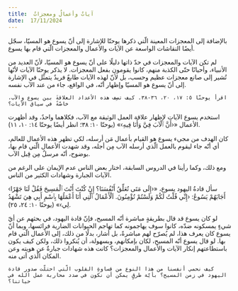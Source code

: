```yaml
---
title:  آياتٌ وأعمالٌ ومعجزاتٌ
date:  17/11/2024
---
```


بالإضافة إلى المعجزات المعينة الّتي ذكرها يوحنّا للإشارة إلى أنّ يسوع هو المسيّا، سجّل أيضًا النقاشات الواسعة عن الآيات والأعمال والمعجزات الّتي قام بها يسوع.

لم تكن الآيات والمعجزات في حدّ ذاتها دليلًا على أنّ يسوع هو المسيّا، لأنّ العديد من الأنبياء، وأحيانًا حتّى الكذبة منهم، كانوا يقومون بفعل المعجزات. لا يذكر يوحنّا الآيات لأنّها تُشير إلى صانع معجزات عظيم وحسب، بل لأنّ لهذه الآيات طابعٌ فريدٌ يتمثّل في الإشارة إلى أنّ يسوع هو المسيّا وإظهار أنّه، في الواقع، جاء من عند الآب نفسه.

`اقرأ يوحنّا ٥: ١٧، ٢٠، ٣٦-٣٨. كيف تصِف هذه الأعداد العلاقةَ بين يسوع والآب، خاصّةً في سياق الآيات؟`

استخدم يسوع الآيات لإظهار علاقة العمل الوثيقة مع الآب، فكلاهما واحدٌ، وقد أظهرت الأعمال «‹أَنَّ ٱلْآبَ فِيَّ وَأَنَا فِيهِ›» (يوحنّا ١٠: ٣٨؛ انظر أيضًا يوحنّا ١٤: ١٠، ١١).

كان الهدف من مجيء يسوع هو القيام بأعمال مَن أرسله، لكي تظهر هذه الأعمال للعالم، أي أنّه جاء ليقوم بالعمل الّذي أرسله الآب مِن أجله، وقد شهدت الأعمال الّتي قام بها، بوضوح، أنّه مرسلٌ مِن قِبل الآب.

ومع ذلك، وكما رأينا في الدروس السابقة، اختار بعض الناس عدم الإيمان على الرغم من الآيات الجبارة وشهادات الكثير من الناس.

سأل قادةُ اليهود يسوع، «‹إِلَى مَتَى تُعَلِّقُ أَنْفُسَنَا؟ إِنْ كُنْتَ أَنْتَ ٱلْمَسِيحَ فَقُلْ لَنَا جَهْرًا› أَجَابَهُمْ يَسُوعُ: ‹إِنِّي قُلْتُ لَكُمْ وَلَسْتُمْ تُؤْمِنُونَ. اَلْأَعْمَالُ ٱلَّتِي أَنَا أَعْمَلُهَا بِٱسْمِ أَبِي هِيَ تَشْهَدُ لِي›» (يوحنّا ١٠: ٢٤، ٢٥).

لو كان يسوع قد قال بطريقةٍ مباشرة أنّه المسيح، فإنّ قادة اليهود، في بحثهم عن أيّ شيءٍ يمسكونه ضدّه، كانوا سوف يهاجمونه كما تهاجم الحيوانات الضارية فرائسها، وبما أنّ يسوع كان يعرف هذا، لم يُصرّح لهم مباشرةً، بل أشار، بدلًا من ذلك، إلى الأعمال الّتي قام بها. لو قال يسوع أنّه المسيح، لكان بإمكانهم، وبسهولة، أن يُنكروا ذلك، ولكن كيف يكون باستطاعتهم إنكار الآيات والأعمال والمعجزات؟ كانت هذه شهادات جبارةٌ عن هويته وعن المكان الّذي أتى منه.

`كيف نحمي أنفسنا من هذا النوع من قساوةِ القلوب الّتي احتلّت صدور قادة اليهود في زمن المسيح؟ بأيّة طرقٍ يمكن أن نكون في صدد محاربة عمل الله في حياتنا؟`